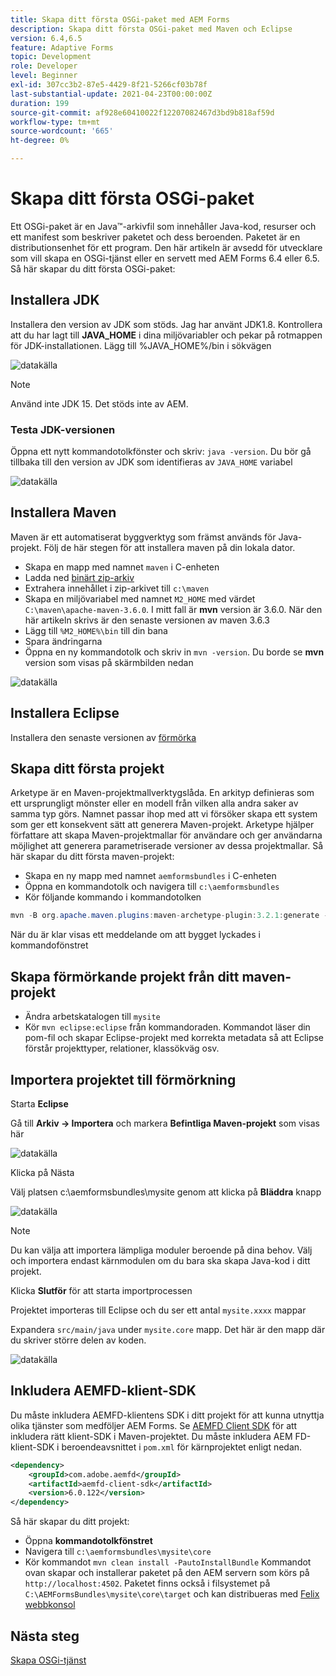 ```yaml
---
title: Skapa ditt första OSGi-paket med AEM Forms
description: Skapa ditt första OSGi-paket med Maven och Eclipse
version: 6.4,6.5
feature: Adaptive Forms
topic: Development
role: Developer
level: Beginner
exl-id: 307cc3b2-87e5-4429-8f21-5266cf03b78f
last-substantial-update: 2021-04-23T00:00:00Z
duration: 199
source-git-commit: af928e60410022f12207082467d3bd9b818af59d
workflow-type: tm+mt
source-wordcount: '665'
ht-degree: 0%

---
```


# Skapa ditt första OSGi-paket

Ett OSGi-paket är en Java™-arkivfil som innehåller Java-kod, resurser och ett manifest som beskriver paketet och dess beroenden. Paketet är en distributionsenhet för ett program. Den här artikeln är avsedd för utvecklare som vill skapa en OSGi-tjänst eller en servett med AEM Forms 6.4 eller 6.5. Så här skapar du ditt första OSGi-paket:


## Installera JDK

Installera den version av JDK som stöds. Jag har använt JDK1.8. Kontrollera att du har lagt till **JAVA_HOME** i dina miljövariabler och pekar på rotmappen för JDK-installationen.
Lägg till %JAVA_HOME%/bin i sökvägen

![datakälla](assets/java-home.JPG)

>[!NOTE]
> Använd inte JDK 15. Det stöds inte av AEM.

### Testa JDK-versionen

Öppna ett nytt kommandotolkfönster och skriv: `java -version`. Du bör gå tillbaka till den version av JDK som identifieras av `JAVA_HOME` variabel

![datakälla](assets/java-version.JPG)

## Installera Maven

Maven är ett automatiserat byggverktyg som främst används för Java-projekt. Följ de här stegen för att installera maven på din lokala dator.

* Skapa en mapp med namnet `maven` i C-enheten
* Ladda ned [binärt zip-arkiv](https://maven.apache.org/download.cgi)
* Extrahera innehållet i zip-arkivet till `c:\maven`
* Skapa en miljövariabel med namnet `M2_HOME` med värdet `C:\maven\apache-maven-3.6.0`. I mitt fall är **mvn** version är 3.6.0. När den här artikeln skrivs är den senaste versionen av maven 3.6.3
* Lägg till `%M2_HOME%\bin` till din bana
* Spara ändringarna
* Öppna en ny kommandotolk och skriv in `mvn -version`. Du borde se **mvn** version som visas på skärmbilden nedan

![datakälla](assets/mvn-version.JPG)


## Installera Eclipse

Installera den senaste versionen av [förmörka](https://www.eclipse.org/downloads/)

## Skapa ditt första projekt

Arketype är en Maven-projektmallverktygslåda. En arkityp definieras som ett ursprungligt mönster eller en modell från vilken alla andra saker av samma typ görs. Namnet passar ihop med att vi försöker skapa ett system som ger ett konsekvent sätt att generera Maven-projekt. Arketype hjälper författare att skapa Maven-projektmallar för användare och ger användarna möjlighet att generera parametriserade versioner av dessa projektmallar.
Så här skapar du ditt första maven-projekt:

* Skapa en ny mapp med namnet `aemformsbundles` i C-enheten
* Öppna en kommandotolk och navigera till `c:\aemformsbundles`
* Kör följande kommando i kommandotolken

```java
mvn -B org.apache.maven.plugins:maven-archetype-plugin:3.2.1:generate -D archetypeGroupId=com.adobe.aem -D archetypeArtifactId=aem-project-archetype -D archetypeVersion=36 -D appTitle="My Site" -D appId="mysite" -D groupId="com.mysite" -D aemVersion=6.5.13
```

När du är klar visas ett meddelande om att bygget lyckades i kommandofönstret

## Skapa förmörkande projekt från ditt maven-projekt

* Ändra arbetskatalogen till `mysite`
* Kör `mvn eclipse:eclipse` från kommandoraden. Kommandot läser din pom-fil och skapar Eclipse-projekt med korrekta metadata så att Eclipse förstår projekttyper, relationer, klassökväg osv.

## Importera projektet till förmörkning

Starta **Eclipse**

Gå till **Arkiv -> Importera** och markera **Befintliga Maven-projekt** som visas här

![datakälla](assets/import-mvn-project.JPG)

Klicka på Nästa

Välj platsen c:\aemformsbundles\mysite genom att klicka på **Bläddra** knapp

![datakälla](assets/mysite-eclipse-project.png)

>[!NOTE]
>Du kan välja att importera lämpliga moduler beroende på dina behov. Välj och importera endast kärnmodulen om du bara ska skapa Java-kod i ditt projekt.

Klicka **Slutför** för att starta importprocessen

Projektet importeras till Eclipse och du ser ett antal `mysite.xxxx` mappar

Expandera `src/main/java` under `mysite.core` mapp. Det här är den mapp där du skriver större delen av koden.

![datakälla](assets/mysite-core-project.png)

## Inkludera AEMFD-klient-SDK

Du måste inkludera AEMFD-klientens SDK i ditt projekt för att kunna utnyttja olika tjänster som medföljer AEM Forms. Se [AEMFD Client SDK](https://mvnrepository.com/artifact/com.adobe.aemfd/aemfd-client-sdk) för att inkludera rätt klient-SDK i Maven-projektet. Du måste inkludera AEM FD-klient-SDK i beroendeavsnittet i `pom.xml` för kärnprojektet enligt nedan.

```xml
<dependency>
    <groupId>com.adobe.aemfd</groupId>
    <artifactId>aemfd-client-sdk</artifactId>
    <version>6.0.122</version>
</dependency>
```

Så här skapar du ditt projekt:

* Öppna **kommandotolkfönstret**
* Navigera till `c:\aemformsbundles\mysite\core`
* Kör kommandot `mvn clean install -PautoInstallBundle`
Kommandot ovan skapar och installerar paketet på den AEM servern som körs på `http://localhost:4502`. Paketet finns också i filsystemet på
  `C:\AEMFormsBundles\mysite\core\target` och kan distribueras med [Felix webbkonsol](http://localhost:4502/system/console/bundles)

## Nästa steg

[Skapa OSGi-tjänst](./create-osgi-service.md)

